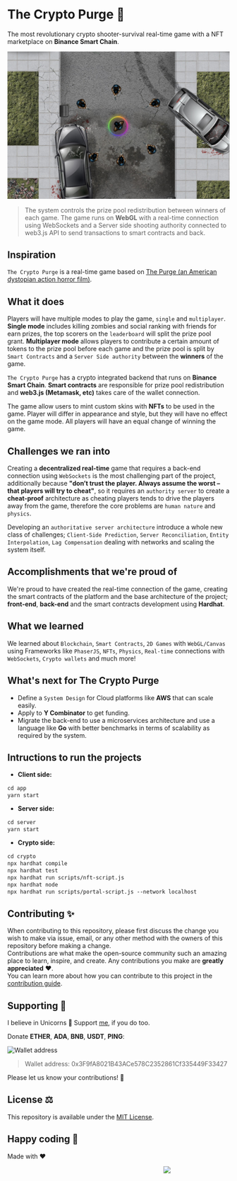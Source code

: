# The Crypto Purge 💸
The most revolutionary crypto shooter-survival real-time game with a NFT marketplace on **Binance Smart Chain**.

<p align="center">
  <a href="https://bio.link/thecryptopurge" target="blank"><img src="img/thecryptopurge.jpeg" width="680" alt="The Crypto Purge" /></a>
</p>

> The system controls the prize pool redistribution between winners of each game. The game runs on **WebGL** with a real-time connection using WebSockets and a Server side shooting authority connected to web3.js API to send transactions to smart contracts and back.

## Inspiration
`The Crypto Purge` is a real-time game based on [The Purge (an American dystopian action horror film)](https://en.wikipedia.org/wiki/The_Purge).

## What it does
Players will have multiple modes to play the game, `single` and `multiplayer`. **Single mode** includes killing zombies and social ranking with friends for earn prizes, the top scorers on the `leaderboard` will split the prize pool grant. 
**Multiplayer mode** allows players to contribute a certain amount of tokens to the prize pool before each game and the prize pool is split by `Smart Contracts` and a `Server Side authority` between the **winners** of the game.

`The Crypto Purge` has a crypto integrated backend that runs on **Binance Smart Chain**. **Smart contracts** are responsible for prize pool redistribution and **web3.js (Metamask, etc)** takes care of the wallet connection.

The game allow users to mint custom skins with **NFTs** to be used in the game. Player will differ in appearance and style, but they will have no effect on the game mode.
All players will have an equal change of winning the game.

## Challenges we ran into
Creating a **decentralized real-time** game that requires a back-end connection using `WebSockets` is the most challenging part of the project, additionally because **"don’t trust the player. Always assume the worst – that players will try to cheat"**, so it requires an `authority server` to create a **cheat-proof** architecture as cheating players tends to drive the players away from the game, therefore the core problems are `human nature` and `physics`.

Developing an `authoritative server architecture` introduce a whole new class of challenges; `Client-Side Prediction`, `Server Reconciliation`, `Entity Interpolation`, `Lag Compensation` dealing with networks and scaling the system itself.

## Accomplishments that we're proud of
We're proud to have created the real-time connection of the game, creating the smart contracts of the platform and the base architecture of the project; **front-end**, **back-end** and the smart contracts development using **Hardhat**.

## What we learned
We learned about `Blockchain`, `Smart Contracts`, `2D Games` with `WebGL/Canvas` using Frameworks like `PhaserJS`, `NFTs`, `Physics`, `Real-time` connections with `WebSockets`, `Crypto wallets` and much more!

## What's next for The Crypto Purge

- Define a `System Design` for Cloud platforms like **AWS** that can scale easily.
- Apply to **Y Combinator** to get funding.
- Migrate the back-end to use a microservices architecture and use a language like **Go** with better benchmarks in terms of scalability as required by the system.

## Intructions to run the projects
- **Client side:**
```
cd app
yarn start
```
- **Server side:**
```
cd server
yarn start
```
- **Crypto side:**
```
cd crypto
npx hardhat compile
npx hardhat test
npx hardhat run scripts/nft-script.js
npx hardhat node
npx hardhat run scripts/portal-script.js --network localhost
```

## Contributing ✨
When contributing to this repository, please first discuss the change you wish to make via issue, email, or any other method with the owners of this repository before making a change.  
Contributions are what make the open-source community such an amazing place to learn, inspire, and create. Any contributions you make are **greatly appreciated** ❤️.  
You can learn more about how you can contribute to this project in the [contribution guide](CONTRIBUTING.md).

## Supporting 🍻
I believe in Unicorns 🦄
Support [me](https://www.paypal.me/jdnichollsc/2), if you do too.

Donate **ETHER**, **ADA**, **BNB**, **USDT**, **PING**:

![Wallet address](https://user-images.githubusercontent.com/2154886/123501719-84bf1900-d60c-11eb-882c-98a499cea323.png)

> Wallet address: 0x3F9fA8021B43ACe578C2352861Cf335449F33427

Please let us know your contributions! 🙏

## License ⚖️
This repository is available under the [MIT License](https://github.com/proyecto26/ion-phaser-ce/blob/develop/LICENSE).

## Happy coding 💯
Made with ❤️

<img width="150px" src="https://avatars0.githubusercontent.com/u/28855608?s=200&v=4" align="right">

